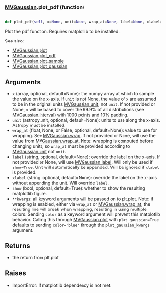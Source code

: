 ### [MVGaussian](MVGaussian.md).plot_pdf (function)


```py

def plot_pdf(self, x=None, unit=None, wrap_at=None, label=None, xlabel=None, show=False, **kwargs)

```



Plot the pdf function.  Requires matplotlib to be installed.

See also:

* [MVGaussian.plot](MVGaussian.plot.md)
* [MVGaussian.plot_cdf](MVGaussian.plot_cdf.md)
* [MVGaussian.plot_sample](MVGaussian.plot_sample.md)
* [MVGaussian.plot_gaussian](MVGaussian.plot_gaussian.md)

Arguments
-----------
* `x` (array, optional, default=None): the numpy array at which to
    sample the value on the x-axis.  If `unit` is not None, the value
    of `x` are assumed to be in the original units [MVGaussian.unit](MVGaussian.unit.md),
    not `unit`.  If not provided or None, `x` will be based to cover
    the 99.9% of all distributions (see [MVGaussian.interval](MVGaussian.interval.md)) with 1000
    points and 10% padding.
* `unit` (astropy.unit, optional, default=None): units to use along
    the x-axis.  Astropy must be installed.
* `wrap_at` (float, None, or False, optional, default=None): value to
    use for wrapping.  See [MVGaussian.wrap](MVGaussian.wrap.md).  If not provided or None,
    will use the value from [MVGaussian.wrap_at](MVGaussian.wrap_at.md).  Note: wrapping is
    computed before changing units, so `wrap_at` must be provided
    according to [MVGaussian.unit](MVGaussian.unit.md) not `unit`.
* `label` (string, optional, default=None): override the label on the
    x-axis.  If not provided or None, will use [MVGaussian.label](MVGaussian.label.md).  Will
    only be used if `show=True`.  Unit will automatically be appended.
    Will be ignored if `xlabel` is provided.
* `xlabel` (string, optional, default=None): override the label on the
    x-axis without appending the unit.  Will override `label`.
* `show` (bool, optional, default=True): whether to show the resulting
    matplotlib figure.
* `**kwargs`: all keyword arguments will be passed on to plt.plot.  Note:
    if wrapping is enabled, either via `wrap_at` or [MVGaussian.wrap_at](MVGaussian.wrap_at.md),
    the resulting line will break when wrapping, resulting in using multiple
    colors.  Sending `color` as a keyword argument will prevent this
    matplotlib behavior.  Calling this through [MVGaussian.plot](MVGaussian.plot.md) with
    `plot_gaussian=True` defaults to sending `color='blue'` through
    the `plot_gaussian_kwargs` argument.

Returns
--------
* the return from plt.plot

Raises
--------
* ImportError: if matplotlib dependency is not met.

